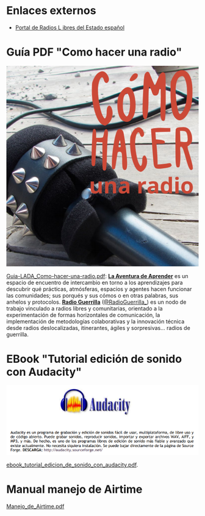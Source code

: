 # Enlaces externos

* [Portal de Radios L ibres del Estado español](https://radioslibres.info/) 

# Guía PDF "Como hacer una radio"

![](res/Guia-LADA_Como-hacer-una-radio_portada.PNG)

[Guia-LADA_Como-hacer-una-radio.pdf](res/Guia-LADA_Como-hacer-una-radio.pdf): **[La Aventura de Aprender](http://laaventuradeaprender.educalab.es/)** es un espacio de encuentro de intercambio en torno a los aprendizajes para descubrir qué prácticas, atmósferas, espacios y agentes hacen funcionar las comunidades; sus porqués y sus cómos o en otras palabras, sus anhelos y protocolos. **[Radio Guerrilla](http://www.radioguerrilla.org/)**  ([@RadioGuerrilla_](https://twitter.com/RadioGuerrilla_)) es un nodo de trabajo vinculado a radios libres y comunitarias, orientado a la experimentación de formas horizontales de comunicación, la implementación de metodologías colaborativas y la innovación técnica desde radios deslocalizadas, itinerantes, ágiles y sorpresivas… radios de guerrilla.

# EBook "Tutorial edición de sonido con Audacity"

![](res/ebook_tutorial_edicion_de_sonido_con_audacity_portada.PNG)

[ebook_tutorial_edicion_de_sonido_con_audacity.pdf](res/ebook_tutorial_edicion_de_sonido_con_audacity.pdf).

# Manual manejo de Airtime

[Manejo_de_Airtime.pdf](res/Manejo_de_Airtime.pdf)


